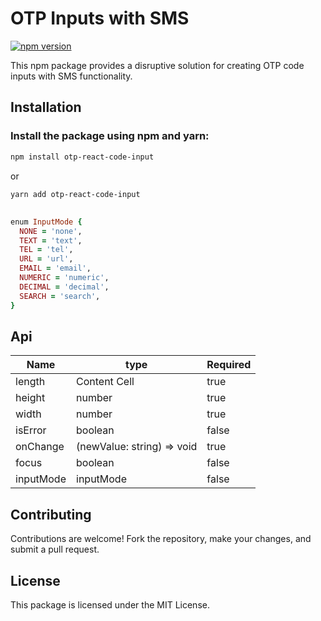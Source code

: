 # OTP Inputs with SMS

[![npm version](https://badge.fury.io/js/disruptive-otp-inputs.svg)](https://badge.fury.io/js/disruptive-otp-inputs)

This npm package provides a disruptive solution for creating OTP code inputs with SMS functionality.

## Installation

### Install the package using npm and yarn:

```bash
npm install otp-react-code-input
```

or

```bash
yarn add otp-react-code-input
```
## 
```ruby
enum InputMode {
  NONE = 'none',
  TEXT = 'text',
  TEL = 'tel',
  URL = 'url',
  EMAIL = 'email',
  NUMERIC = 'numeric',
  DECIMAL = 'decimal',
  SEARCH = 'search',
}
```
## Api


| Name  | type | Required |
| ------------- | ------------- | ------------- |
| length  | Content Cell  | true |
| height  | number  | true |
| width  | number  | true |
| isError  | boolean  | false |
| onChange  | (newValue: string) => void  | true |
| focus  | boolean  | false |
| inputMode  | inputMode | false |

## Contributing
Contributions are welcome! Fork the repository, make your changes, and submit a pull request.

## License
This package is licensed under the MIT License.
